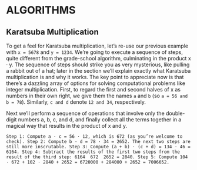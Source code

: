 # ALGORITHMS

## Karatsuba Multiplication
To get a feel for Karatsuba multiplication, let’s re-use our previous
example with `x = 5678` and `y = 1234`. We’re going to execute a
sequence of steps, quite different from the grade-school algorithm,
culminating in the product x · y. The sequence of steps should strike
you as very mysterious, like pulling a rabbit out of a hat; later in
the section we’ll explain exactly what Karatsuba multiplication is
and why it works. The key point to appreciate now is that there’s
a dazzling array of options for solving computational problems like
integer multiplication.
First, to regard the first and second halves of x as numbers in their
own right, we give them the names `a` and `b` (so `a = 56 and b = 78`).
Similarly, `c and d` denote `12 and 34`, respectively.

Next we’ll perform a sequence of operations that involve only the
double-digit numbers a, b, c, and d, and finally collect all the terms
together in a magical way that results in the product of x and y.

`Step 1: Compute a · c = 56 · 12, which is 672 (as you’re welcome to
check).
Step 2: Compute b · d = 78 · 34 = 2652.
The next two steps are still more inscrutable.
Step 3: Compute (a + b) · (c + d) = 134 · 46 = 6164.
Step 4: Subtract the results of the first two steps from the result
of the third step: 6164  672  2652 = 2840.
Step 5: Compute 104 · 672 + 102 · 2840 + 2652 =
6720000 + 284000 + 2652 = 7006652.`
